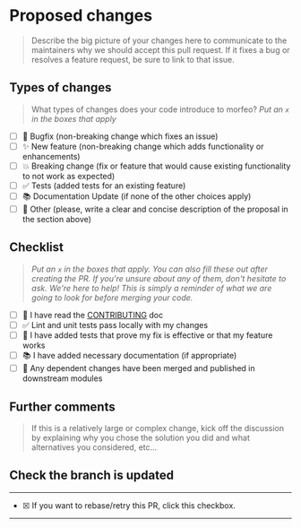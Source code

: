 # Proposed changes

> Describe the big picture of your changes here to communicate to the maintainers why we should accept this pull request. If it fixes a bug or resolves a feature request, be sure to link to that issue.

## Types of changes

> What types of changes does your code introduce to morfeo?
> _Put an `x` in the boxes that apply_

- [ ] 🐛 Bugfix (non-breaking change which fixes an issue)
- [ ] ✨ New feature (non-breaking change which adds functionality or enhancements)
- [ ] 💥 Breaking change (fix or feature that would cause existing functionality to not work as expected)
- [ ] ✅ Tests (added tests for an existing feature)
- [ ] 📚 Documentation Update (if none of the other choices apply)
- [ ] 🙌 Other (please, write a clear and concise description of the proposal in the section above)

## Checklist

> _Put an `x` in the boxes that apply. You can also fill these out after creating the PR. If you're unsure about any of them, don't hesitate to ask. We're here to help! This is simply a reminder of what we are going to look for before merging your code._

- [ ] 👀 I have read the [CONTRIBUTING](https://github.com/morfeojs/morfeo/blob/main/CONTRIBUTING.md) doc
- [ ] ✅ Lint and unit tests pass locally with my changes
- [ ] 🧪 I have added tests that prove my fix is effective or that my feature works
- [ ] 📚 I have added necessary documentation (if appropriate)
- [ ] 🔀 Any dependent changes have been merged and published in downstream modules

## Further comments

> If this is a relatively large or complex change, kick off the discussion by explaining why you chose the solution you did and what alternatives you considered, etc...

## Check the branch is updated

---

 - [x] <!-- rebase-check -->If you want to rebase/retry this PR, click this checkbox.

---

